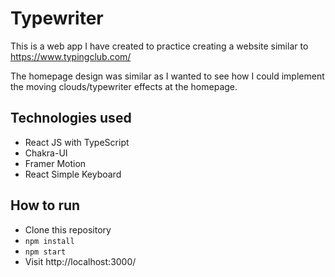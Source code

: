# Typewriter 

This is a web app I have created to practice creating a website similar to https://www.typingclub.com/

The homepage design was similar as I wanted to see how I could implement the moving clouds/typewriter effects at the homepage.

## Technologies used
- React JS with TypeScript
- Chakra-UI 
- Framer Motion
- React Simple Keyboard

## How to run
- Clone this repository
- ```npm install```
- ```npm start```
- Visit http://localhost:3000/
